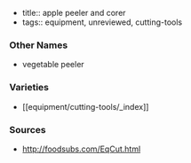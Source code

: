 - title:: apple peeler and corer
- tags:: equipment, unreviewed, cutting-tools
### Other Names
* vegetable peeler

### Varieties
* [[equipment/cutting-tools/_index]]

### Sources
* http://foodsubs.com/EqCut.html
